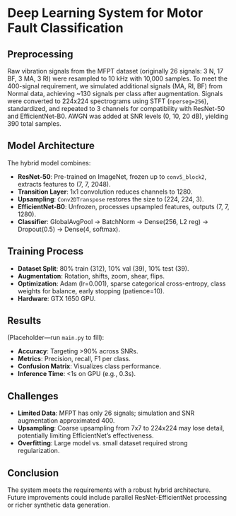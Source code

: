 # Deep Learning System for Motor Fault Classification

## Preprocessing
Raw vibration signals from the MFPT dataset (originally 26 signals: 3 N, 17 BF, 3 MA, 3 RI) were resampled to 10 kHz with 10,000 samples. To meet the 400-signal requirement, we simulated additional signals (MA, RI, BF) from Normal data, achieving ~130 signals per class after augmentation. Signals were converted to 224x224 spectrograms using STFT (`nperseg=256`), standardized, and repeated to 3 channels for compatibility with ResNet-50 and EfficientNet-B0. AWGN was added at SNR levels (0, 10, 20 dB), yielding 390 total samples.

## Model Architecture
The hybrid model combines:
- **ResNet-50**: Pre-trained on ImageNet, frozen up to `conv5_block2`, extracts features to (7, 7, 2048).
- **Transition Layer**: 1x1 convolution reduces channels to 1280.
- **Upsampling**: `Conv2DTranspose` restores the size to (224, 224, 3).
- **EfficientNet-B0**: Unfrozen, processes upsampled features, outputs (7, 7, 1280).
- **Classifier**: GlobalAvgPool → BatchNorm → Dense(256, L2 reg) → Dropout(0.5) → Dense(4, softmax).

## Training Process
- **Dataset Split**: 80% train (312), 10% val (39), 10% test (39).
- **Augmentation**: Rotation, shifts, zoom, shear, flips.
- **Optimization**: Adam (lr=0.001), sparse categorical cross-entropy, class weights for balance, early stopping (patience=10).
- **Hardware**:  GTX 1650 GPU.

## Results
(Placeholder—run `main.py` to fill):
- **Accuracy**: Targeting >90% across SNRs.
- **Metrics**: Precision, recall, F1 per class.
- **Confusion Matrix**: Visualizes class performance.
- **Inference Time**: <1s on GPU (e.g., 0.3s).

## Challenges
- **Limited Data**: MFPT has only 26 signals; simulation and SNR augmentation approximated 400.
- **Upsampling**: Coarse upsampling from 7x7 to 224x224 may lose detail, potentially limiting EfficientNet’s effectiveness.
- **Overfitting**: Large model vs. small dataset required strong regularization.

## Conclusion
The system meets the requirements with a robust hybrid architecture. Future improvements could include parallel ResNet-EfficientNet processing or richer synthetic data generation.